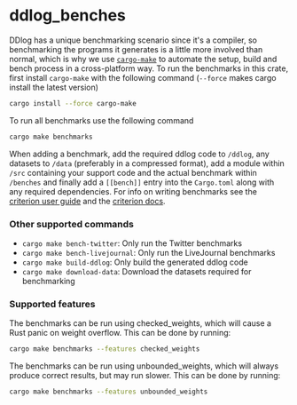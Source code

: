 # ddlog_benches

DDlog has a unique benchmarking scenario since it's a compiler, so benchmarking the programs
it generates is a little more involved than normal, which is why we use [`cargo-make`] to automate
the setup, build and bench process in a cross-platform way. To run the benchmarks in this crate,
first install `cargo-make` with the following command (`--force` makes cargo install the latest version)

```sh
cargo install --force cargo-make
```

To run all benchmarks use the following command

```sh
cargo make benchmarks
```

When adding a benchmark, add the required ddlog code to `/ddlog`, any datasets to `/data` (preferably in a
compressed format), add a module within `/src` containing your support code and the actual benchmark within
`/benches` and finally add a `[[bench]]` entry into the `Cargo.toml` along with any required dependencies.
For info on writing benchmarks see the [criterion user guide] and the [criterion docs].

### Other supported commands

- `cargo make bench-twitter`: Only run the Twitter benchmarks
- `cargo make bench-livejournal`: Only run the LiveJournal benchmarks
- `cargo make build-ddlog`: Only build the generated ddlog code
- `cargo make download-data`: Download the datasets required for benchmarking

[`cargo-make`]: https://github.com/sagiegurari/cargo-make
[criterion user guide]: https://bheisler.github.io/criterion.rs/book/index.html
[criterion docs]: https://docs.rs/criterion

### Supported features

The benchmarks can be run using checked_weights, which will cause a
Rust panic on weight overflow.  This can be done by running:

```sh
cargo make benchmarks --features checked_weights
```

The benchmarks can be run using unbounded_weights, which will always
produce correct results, but may run slower.  This can be done by running:

```sh
cargo make benchmarks --features unbounded_weights
```
